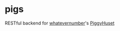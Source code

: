 # pigs
RESTful backend for [whatevernumber](https://github.com/whatevernumber)'s [PiggyHuset](https://github.com/whatevernumber/PiggyHuset)
